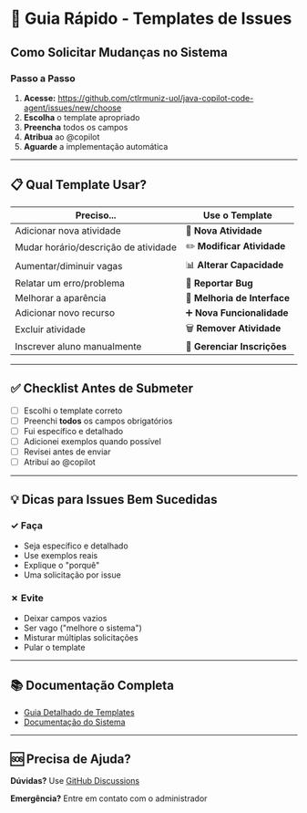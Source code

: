 # 🚀 Guia Rápido - Templates de Issues

## Como Solicitar Mudanças no Sistema

### Passo a Passo

1. **Acesse:** https://github.com/ctlrmuniz-uol/java-copilot-code-agent/issues/new/choose
2. **Escolha** o template apropriado
3. **Preencha** todos os campos
4. **Atribua** ao @copilot
5. **Aguarde** a implementação automática

---

## 📋 Qual Template Usar?

| Preciso... | Use o Template |
|-----------|----------------|
| Adicionar nova atividade | 🎯 **Nova Atividade** |
| Mudar horário/descrição de atividade | ✏️ **Modificar Atividade** |
| Aumentar/diminuir vagas | 📊 **Alterar Capacidade** |
| Relatar um erro/problema | 🐛 **Reportar Bug** |
| Melhorar a aparência | 🎨 **Melhoria de Interface** |
| Adicionar novo recurso | ➕ **Nova Funcionalidade** |
| Excluir atividade | 🗑️ **Remover Atividade** |
| Inscrever aluno manualmente | 👥 **Gerenciar Inscrições** |

---

## ✅ Checklist Antes de Submeter

- [ ] Escolhi o template correto
- [ ] Preenchi **todos** os campos obrigatórios
- [ ] Fui específico e detalhado
- [ ] Adicionei exemplos quando possível
- [ ] Revisei antes de enviar
- [ ] Atribuí ao @copilot

---

## 💡 Dicas para Issues Bem Sucedidas

### ✓ Faça
- Seja específico e detalhado
- Use exemplos reais
- Explique o "porquê"
- Uma solicitação por issue

### ✗ Evite
- Deixar campos vazios
- Ser vago ("melhore o sistema")
- Misturar múltiplas solicitações
- Pular o template

---

## 📚 Documentação Completa

- [Guia Detalhado de Templates](README.md)
- [Documentação do Sistema](../../docs/README.md)

---

## 🆘 Precisa de Ajuda?

**Dúvidas?** Use [GitHub Discussions](https://github.com/ctlrmuniz-uol/java-copilot-code-agent/discussions)

**Emergência?** Entre em contato com o administrador

